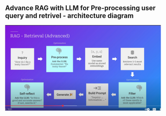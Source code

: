 ## Advance RAG with LLM for Pre-processing user query and retrivel - architecture diagram

![GraphRAG architecture diagram](sources/advanced-rag-with-llm.png)
